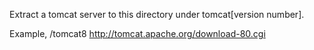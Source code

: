 Extract a tomcat server to this directory under tomcat[version number].

Example, /tomcat8  http://tomcat.apache.org/download-80.cgi
